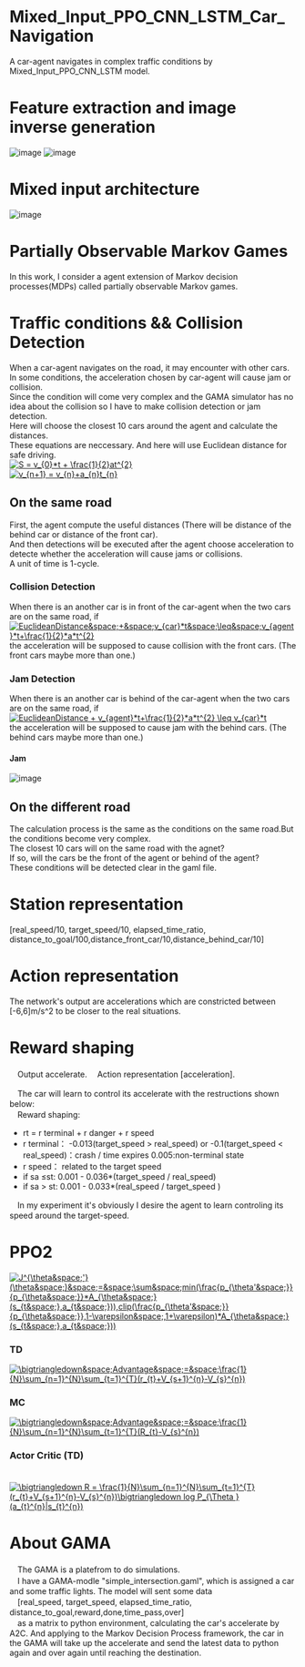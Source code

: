 # Mixed_Input_PPO_CNN_LSTM_Car_Navigation
A car-agent navigates in complex traffic conditions by Mixed_Input_PPO_CNN_LSTM model.  
# Feature extraction and image inverse generation
![image](https://github.com/ZHONGJunjie86/Mixed_Input_PPO_CNN_LSTM_Car_Navigation/blob/master/result/old/img_generante.JPG)
![image](https://github.com/ZHONGJunjie86/PPO_LSTM_Car_Navigation/blob/master/result/old/ppo-mixed.gif)
# Mixed input architecture
![image](https://github.com/ZHONGJunjie86/Mixed_Input_PPO_CNN_LSTM_Car_Navigation/blob/master/result/architecture3.png)
# Partially Observable Markov Games
In this work, I consider a agent extension of Markov decision processes(MDPs) called partially observable Markov games.
# Traffic conditions && Collision Detection
When a car-agent navigates on the road, it may encounter with other cars.   
In some conditions, the acceleration chosen by car-agent will cause jam or collision.  
Since the condition will come very complex and the GAMA simulator has no idea about the collision so I have to make collision detection or jam detection.  
Here will choose the closest 10 cars around the agent and calculate the distances.   
These equations are neccessary. And here will use Euclidean distance for safe driving.   
<a href="https://www.codecogs.com/eqnedit.php?latex=S&space;=&space;v_{0}*t&space;&plus;&space;\frac{1}{2}at^{2}" target="_blank"><img src="https://latex.codecogs.com/gif.latex?S&space;=&space;v_{0}*t&space;&plus;&space;\frac{1}{2}at^{2}" title="S = v_{0}*t + \frac{1}{2}at^{2}" /></a>     
<a href="https://www.codecogs.com/eqnedit.php?latex=v_{n&plus;1}&space;=&space;v_{n}&plus;a_{n}t_{n}" target="_blank"><img src="https://latex.codecogs.com/gif.latex?v_{n&plus;1}&space;=&space;v_{n}&plus;a_{n}t_{n}" title="v_{n+1} = v_{n}+a_{n}t_{n}" /></a>  

## On the same road
First, the agent compute the useful distances (There will be distance of the behind car or distance of the front car).   
And then detections will be executed after the agent choose acceleration to detecte whether the acceleration will cause jams or collisions.    
A unit of time is 1-cycle.  
### Collision Detection
When there is an another car is in front of the car-agent when the two cars are on the same road, if   
<a href="https://www.codecogs.com/eqnedit.php?latex=EuclideanDistance&space;&plus;&space;v_{car}*t&space;\leq&space;v_{agent}*t&plus;\frac{1}{2}*a*t^{2}" target="_blank"><img src="https://latex.codecogs.com/gif.latex?EuclideanDistance&space;&plus;&space;v_{car}*t&space;\leq&space;v_{agent}*t&plus;\frac{1}{2}*a*t^{2}" title="EuclideanDistance&space;&plus;&space;v_{car}*t&space;\leq&space;v_{agent}*t&plus;\frac{1}{2}*a*t^{2}" /></a>     
the acceleration will be supposed to cause collision with the front cars. (The front cars maybe more than one.)                         
### Jam Detection
When there is an another car is behind of the car-agent when the two cars are on the same road, if     
<a href="https://www.codecogs.com/eqnedit.php?latex=EuclideanDistance&space;&plus;&space;v_{agent}*t&plus;\frac{1}{2}*a*t^{2}&space;\leq&space;v_{car}*t" target="_blank"><img src="https://latex.codecogs.com/gif.latex?EuclideanDistance&space;&plus;&space;v_{agent}*t&plus;\frac{1}{2}*a*t^{2}&space;\leq&space;v_{car}*t" title="EuclideanDistance + v_{agent}*t+\frac{1}{2}*a*t^{2} \leq v_{car}*t" /></a>    
the acceleration will be supposed to cause jam with the behind cars. (The behind cars maybe more than one.)  
#### Jam
![image](https://github.com/ZHONGJunjie86/PPO_LSTM_Car_Navigation/blob/master/result/old/jam.JPG)   
## On the different road
The calculation process is the same as the conditions on the same road.But the conditions become very complex.  
The closest 10 cars will on the same road with the agnet?   
If so, will the cars be the front of the agent or behind of the agent?   
These conditions will be detected clear in the gaml file.
# Station representation
[real_speed/10, target_speed/10, elapsed_time_ratio, distance_to_goal/100,distance_front_car/10,distance_behind_car/10]  
# Action representation
The network's output are accelerations which are constricted between [-6,6]m/s^2 to be closer to the real situations.
# Reward shaping
　Output accelerate.
　Action representation [acceleration].
  
　The car will learn to control its accelerate with the restructions shown below:  
　Reward shaping:  
* rt = r terminal + r danger + r speed  
* r terminal： -0.013(target_speed > real_speed) or  -0.1(target_speed < real_speed)：crash / time expires 
                 0.005:non-terminal state  
* r speed： related to the target speed  
* if sa ≤st: 0.001 - 0.036*(target_speed / real_speed) 
* if sa > st: 0.001 - 0.033*(real_speed / target_speed ) 

　In my experiment it's obviously I desire the agent to learn controling its speed around the target-speed.   
# PPO2
<a href="https://www.codecogs.com/eqnedit.php?latex=J^{\theta&space;'}(\theta&space;)&space;=&space;\sum&space;min(\frac{p_{\theta'&space;}}{p_{\theta&space;}}*A_{\theta&space;}(s_{t&space;},a_{t&space;})),clip(\frac{p_{\theta'&space;}}{p_{\theta&space;}},1-\varepsilon&space;,1&plus;\varepsilon)*A_{\theta&space;}(s_{t&space;},a_{t&space;}))" target="_blank"><img src="https://latex.codecogs.com/gif.latex?J^{\theta&space;'}(\theta&space;)&space;=&space;\sum&space;min(\frac{p_{\theta'&space;}}{p_{\theta&space;}}*A_{\theta&space;}(s_{t&space;},a_{t&space;})),clip(\frac{p_{\theta'&space;}}{p_{\theta&space;}},1-\varepsilon&space;,1&plus;\varepsilon)*A_{\theta&space;}(s_{t&space;},a_{t&space;}))" title="J^{\theta&space;'}(\theta&space;)&space;=&space;\sum&space;min(\frac{p_{\theta'&space;}}{p_{\theta&space;}}*A_{\theta&space;}(s_{t&space;},a_{t&space;})),clip(\frac{p_{\theta'&space;}}{p_{\theta&space;}},1-\varepsilon&space;,1&plus;\varepsilon)*A_{\theta&space;}(s_{t&space;},a_{t&space;}))" /></a>
### TD
<a href="https://www.codecogs.com/eqnedit.php?latex=\bigtriangledown&space;Advantage&space;=&space;\frac{1}{N}\sum_{n=1}^{N}\sum_{t=1}^{T}(r_{t}&plus;V_{s&plus;1}^{n}-V_{s}^{n})" target="_blank"><img src="https://latex.codecogs.com/gif.latex?\bigtriangledown&space;Advantage&space;=&space;\frac{1}{N}\sum_{n=1}^{N}\sum_{t=1}^{T}(r_{t}&plus;V_{s&plus;1}^{n}-V_{s}^{n})" title="\bigtriangledown&space;Advantage&space;=&space;\frac{1}{N}\sum_{n=1}^{N}\sum_{t=1}^{T}(r_{t}&plus;V_{s&plus;1}^{n}-V_{s}^{n})" /></a>
### MC
<a href="https://www.codecogs.com/eqnedit.php?latex=\bigtriangledown&space;Advantage&space;=&space;\frac{1}{N}\sum_{n=1}^{N}\sum_{t=1}^{T}(R_{t}-V_{s}^{n})" target="_blank"><img src="https://latex.codecogs.com/gif.latex?\bigtriangledown&space;Advantage&space;=&space;\frac{1}{N}\sum_{n=1}^{N}\sum_{t=1}^{T}(R_{t}-V_{s}^{n})" title="\bigtriangledown&space;Advantage&space;=&space;\frac{1}{N}\sum_{n=1}^{N}\sum_{t=1}^{T}(R_{t}-V_{s}^{n})" /></a>
### Actor Critic (TD)
　<a href="https://www.codecogs.com/eqnedit.php?latex=\bigtriangledown&space;R&space;=&space;\frac{1}{N}\sum_{n=1}^{N}\sum_{t=1}^{T}(r_{t}&plus;V_{s&plus;1}^{n}-V_{s}^{n})\bigtriangledown&space;log&space;P_{\Theta&space;}(a_{t}^{n}|s_{t}^{n})" target="_blank"><img src="https://latex.codecogs.com/gif.latex?\bigtriangledown&space;R&space;=&space;\frac{1}{N}\sum_{n=1}^{N}\sum_{t=1}^{T}(r_{t}&plus;V_{s&plus;1}^{n}-V_{s}^{n})\bigtriangledown&space;log&space;P_{\Theta&space;}(a_{t}^{n}|s_{t}^{n})" title="\bigtriangledown R = \frac{1}{N}\sum_{n=1}^{N}\sum_{t=1}^{T}(r_{t}+V_{s+1}^{n}-V_{s}^{n})\bigtriangledown log P_{\Theta }(a_{t}^{n}|s_{t}^{n})" /></a>
# About GAMA
　The GAMA is a platefrom to do simulations.      
　I have a GAMA-modle "simple_intersection.gaml", which is assigned a car and some traffic lights. The model will sent some data  
　[real_speed, target_speed, elapsed_time_ratio, distance_to_goal,reward,done,time_pass,over]  
　as a matrix to python environment, calculating the car's accelerate by A2C. And applying to the Markov Decision Process framework, the car in the GAMA will take up the accelerate and send the latest data to python again and over again until  reaching the destination.
